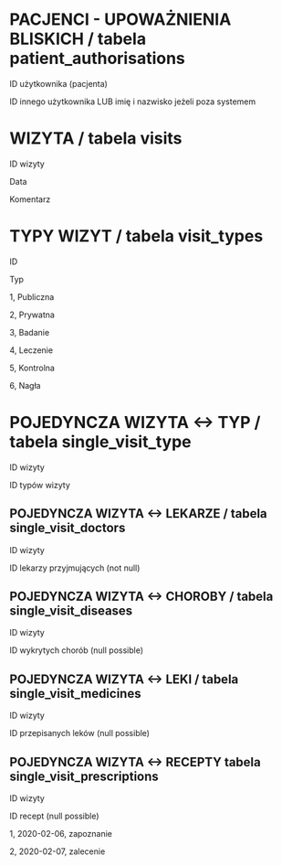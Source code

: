 PACJENCI - UPOWAŻNIENIA BLISKICH / tabela **patient_authorisations**
=

ID użytkownika (pacjenta)

ID innego użytkownika LUB imię i nazwisko jeżeli poza systemem

WIZYTA / tabela **visits**
=

ID wizyty

Data

Komentarz

TYPY WIZYT / tabela **visit_types**
=

ID

Typ

1, Publiczna

2, Prywatna

3, Badanie

4, Leczenie

5, Kontrolna

6, Nagła

POJEDYNCZA WIZYTA <-> TYP / tabela **single_visit_type**
=

ID wizyty

ID typów wizyty

POJEDYNCZA WIZYTA <-> LEKARZE / tabela **single_visit_doctors**
-

ID wizyty

ID lekarzy przyjmujących (not null)

POJEDYNCZA WIZYTA <-> CHOROBY / tabela **single_visit_diseases**
-

ID wizyty

ID wykrytych chorób (null possible)

POJEDYNCZA WIZYTA <-> LEKI / tabela **single_visit_medicines**
-

ID wizyty

ID przepisanych leków (null possible)

POJEDYNCZA WIZYTA <-> RECEPTY tabela **single_visit_prescriptions**
-

ID wizyty

ID recept (null possible)

1, 2020-02-06, zapoznanie

2, 2020-02-07, zalecenie